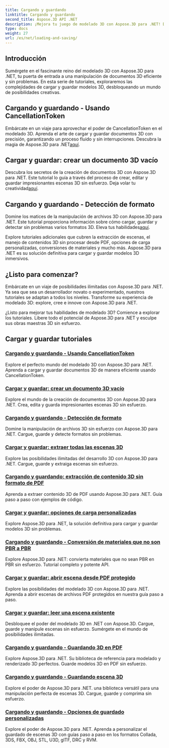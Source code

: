 ```yaml
---
title: Cargando y guardando
linktitle: Cargando y guardando
second_title: Aspose.3D API .NET
description: ¡Mejora tu juego de modelado 3D con Aspose.3D para .NET! Domine técnicas eficientes de carga y guardado utilizando CancellationToken. ¡Explora ahora!
type: docs
weight: 27
url: /es/net/loading-and-saving/
---
```

## Introducción

Sumérgete en el fascinante reino del modelado 3D con Aspose.3D para .NET, tu puerta de entrada a una manipulación de documentos 3D eficiente y sin problemas. En esta serie de tutoriales, exploraremos las complejidades de cargar y guardar modelos 3D, desbloqueando un mundo de posibilidades creativas.

## Cargando y guardando - Usando CancellationToken

Embárcate en un viaje para aprovechar el poder de CancellationToken en el modelado 3D. Aprenda el arte de cargar y guardar documentos 3D con precisión, garantizando un proceso fluido y sin interrupciones. Descubra la magia de Aspose.3D para .NET[aquí](./cancellation-token/).

## Cargar y guardar: crear un documento 3D vacío

 Descubra los secretos de la creación de documentos 3D con Aspose.3D para .NET. Este tutorial lo guía a través del proceso de crear, editar y guardar impresionantes escenas 3D sin esfuerzo. Deja volar tu creatividad[aquí](./create-empty-3d-document/).

## Cargando y guardando - Detección de formato

 Domine los matices de la manipulación de archivos 3D con Aspose.3D para .NET. Este tutorial proporciona información sobre cómo cargar, guardar y detectar sin problemas varios formatos 3D. Eleva tus habilidades[aquí](./detect-format/).

Explore tutoriales adicionales que cubren la extracción de escenas, el manejo de contenidos 3D sin procesar desde PDF, opciones de carga personalizadas, conversiones de materiales y mucho más. Aspose.3D para .NET es su solución definitiva para cargar y guardar modelos 3D inmersivos.

## ¿Listo para comenzar?

Embárcate en un viaje de posibilidades ilimitadas con Aspose.3D para .NET. Ya sea que sea un desarrollador novato o experimentado, nuestros tutoriales se adaptan a todos los niveles. Transforme su experiencia de modelado 3D: explore, cree e innove con Aspose.3D para .NET.

¿Listo para mejorar tus habilidades de modelado 3D? Comience a explorar los tutoriales. Libere todo el potencial de Aspose.3D para .NET y esculpe sus obras maestras 3D sin esfuerzo.
## Cargar y guardar tutoriales
### [Cargando y guardando - Usando CancellationToken](./cancellation-token/)
Explore el perfecto mundo del modelado 3D con Aspose.3D para .NET. Aprenda a cargar y guardar documentos 3D de manera eficiente usando CancellationToken.
### [Cargar y guardar: crear un documento 3D vacío](./create-empty-3d-document/)
Explore el mundo de la creación de documentos 3D con Aspose.3D para .NET. Crea, edita y guarda impresionantes escenas 3D sin esfuerzo.
### [Cargando y guardando - Detección de formato](./detect-format/)
Domine la manipulación de archivos 3D sin esfuerzo con Aspose.3D para .NET. Cargue, guarde y detecte formatos sin problemas.
### [Cargar y guardar: extraer todas las escenas 3D](./extract-all-3d-scenes/)
Explore las posibilidades ilimitadas del desarrollo 3D con Aspose.3D para .NET. Cargue, guarde y extraiga escenas sin esfuerzo.
### [Cargando y guardando: extracción de contenido 3D sin formato de PDF](./extract-raw-3d-contents-pdf/)
Aprenda a extraer contenido 3D de PDF usando Aspose.3D para .NET. Guía paso a paso con ejemplos de código.
### [Cargar y guardar: opciones de carga personalizadas](./custom-load-options/)
Explore Aspose.3D para .NET, la solución definitiva para cargar y guardar modelos 3D sin problemas.
### [Cargando y guardando - Conversión de materiales que no son PBR a PBR](./non-pbr-to-pbr-material-conversion/)
Explore Aspose.3D para .NET: convierta materiales que no sean PBR en PBR sin esfuerzo. Tutorial completo y potente API.
### [Cargar y guardar: abrir escena desde PDF protegido](./open-scene-protected-pdf/)
Explore las posibilidades del modelado 3D con Aspose.3D para .NET. Aprenda a abrir escenas de archivos PDF protegidos en nuestra guía paso a paso.
### [Cargar y guardar: leer una escena existente](./read-existing-scene/)
Desbloquee el poder del modelado 3D en .NET con Aspose.3D. Cargue, guarde y manipule escenas sin esfuerzo. Sumérgete en el mundo de posibilidades ilimitadas.
### [Cargando y guardando - Guardando 3D en PDF](./save-3d-in-pdf/)
Explore Aspose.3D para .NET. Su biblioteca de referencia para modelado y renderizado 3D perfectos. Guarde modelos 3D en PDF sin esfuerzo.
### [Cargando y guardando - Guardando escena 3D](./save-3d-scene/)
 Explore el poder de Aspose.3D para .NET. una biblioteca versátil para una manipulación perfecta de escenas 3D. Cargue, guarde y comprima sin esfuerzo.
### [Cargando y guardando - Opciones de guardado personalizadas](./custom-save-options/)
Explore el poder de Aspose.3D para .NET. Aprenda a personalizar el guardado de escenas 3D con guías paso a paso en los formatos Collada, 3DS, FBX, OBJ, STL, U3D, glTF, DRC y RVM.